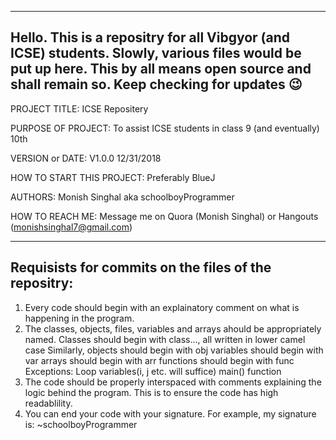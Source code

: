 ------------------------------------------------------------------------
Hello. This is a repositry for all Vibgyor (and ICSE) students. 
Slowly, various files would be put up here. 
This by all means open source and shall remain so.
Keep checking for updates :wink:	
------------------------------------------------------------------------

PROJECT TITLE: ICSE Repositery

PURPOSE OF PROJECT: To assist ICSE students in class 9 (and eventually) 10th

VERSION or DATE: V1.0.0 12/31/2018

HOW TO START THIS PROJECT: Preferably BlueJ

AUTHORS: Monish Singhal aka schoolboyProgrammer

HOW TO REACH ME: Message me on Quora (Monish Singhal) or Hangouts (monishsinghal7@gmail.com)

------------------------------------------------------------------------
Requisists for commits on the files of the repositry:
------------------------------------------------------------------------
1. Every code should begin with an explainatory comment on what is happening in the program.
2. The classes, objects, files, variables and arrays ahould be appropriately named.
   Classes should begin with class..., all written in lower camel case
   Similarly, objects should begin with obj
              variables should begin with var
              arrays should begin with arr
              functions should begin with func
    Exceptions: Loop variables(i, j etc. will suffice)
                main() function
3. The code should be properly interspaced with comments explaining the logic behind the program.
   This is to ensure the code has high readablility.
4. You can end your code with your signature.
   For example, my signature is: ~schoolboyProgrammer
